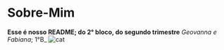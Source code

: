 # Sobre-Mim
**Esse é nosso README; do 2° bloco, do segundo trimestre**
_Geovanna e Fabiana_; 1°B_
![cat](https://media.tenor.com/HoXg2JXLbisAAAAi/capple.gif)
